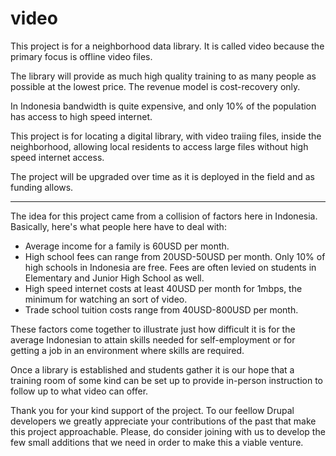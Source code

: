 video
=====
This project is for a neighborhood data library. It is called video because the primary focus is offline video files.

The library will provide as much high quality training to as many people as possible at the lowest price. The revenue model is cost-recovery only.

In Indonesia bandwidth is quite expensive, and only 10% of the population has access to high speed internet.

This project is for locating a digital library, with video traiing files, inside the neighborhood, allowing local residents to access large files without high speed internet access.

The project will be upgraded over time as it is deployed in the field and as funding allows.

-----

The idea for this project came from a collision of factors here in Indonesia. Basically, here's what people here have to deal with:

* Average income for a family is 60USD per month.
* High school fees can range from 20USD-50USD per month. Only 10% of high schools in Indonesia are free. Fees are often levied on students in Elementary and Junior High School as well.
* High speed internet costs at least 40USD per month for 1mbps, the minimum for watching an sort of video.
* Trade school tuition costs range from 40USD-800USD per month.

These factors come together to illustrate just how difficult it is for the average Indonesian to attain skills needed for self-employment or for getting a job in an environment where skills are required.

Once a library is established and students gather it is our hope that a training room of some kind can be set up to provide in-person instruction to follow up to what video can offer.

Thank you for your kind support of the project. To our feellow Drupal developers we greatly appreciate your contributions of the past that make this project approachable. Please, do consider joining with us to develop the few small additions that we need in order to make this a viable venture.


